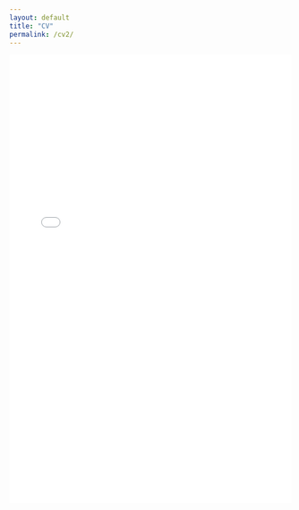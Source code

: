 ```yaml
---
layout: default
title: "CV"
permalink: /cv2/
---
```

<iframe src="/assets/Curriculum2.html" width="100%" height="800px" style="border:none;"></iframe>